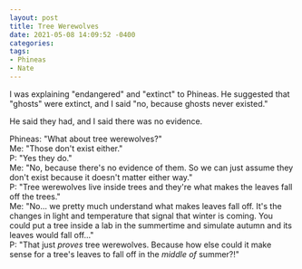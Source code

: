 ```yaml
---
layout: post
title: Tree Werewolves
date: 2021-05-08 14:09:52 -0400
categories:
tags:
- Phineas
- Nate
---
```


I was explaining "endangered" and "extinct" to Phineas. He suggested that "ghosts" were extinct, and I said "no, because ghosts never existed."

He said they had, and I said there was no evidence.

Phineas: "What about tree werewolves?"<br/>
Me: "Those don't exist either."<br/>
P: "Yes they do."<br/>
Me: "No, because there's no evidence of them. So we can just assume they don't exist because it doesn't matter either way."<br/>
P: "Tree werewolves live inside trees and they're what makes the leaves fall off the trees."<br/>
Me: "No... we pretty much understand what makes leaves fall off. It's the changes in light and temperature that signal that winter is coming. You could put a tree inside a lab in the summertime and simulate autumn and its leaves would fall off..."<br/>
P: "That just _proves_ tree werewolves. Because how else could it make sense for a tree's leaves to fall off in the _middle of_ summer?!"

